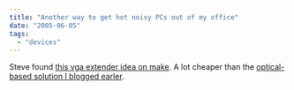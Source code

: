 ```yaml
---
title: "Another way to get hot noisy PCs out of my office"
date: "2005-06-05"
tags: 
  - "devices"
---
```


Steve found [this vga extender idea on make](http://www.furrygoat.com/2005/06/cat5_vga.html). A lot cheaper than the [optical-based solution I blogged earler](http://www.theludwigs.com/archives/001886.html).
